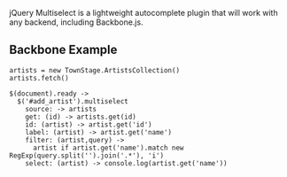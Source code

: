 jQuery Multiselect is a lightweight autocomplete plugin that will work
with any backend, including Backbone.js.

## Backbone Example

```
artists = new TownStage.ArtistsCollection()
artists.fetch()

$(document).ready ->
  $('#add_artist').multiselect
    source: -> artists
    get: (id) -> artists.get(id)
    id: (artist) -> artist.get('id')
    label: (artist) -> artist.get('name')
    filter: (artist,query) ->
      artist if artist.get('name').match new RegExp(query.split('').join('.*'), 'i')
    select: (artist) -> console.log(artist.get('name'))
```
